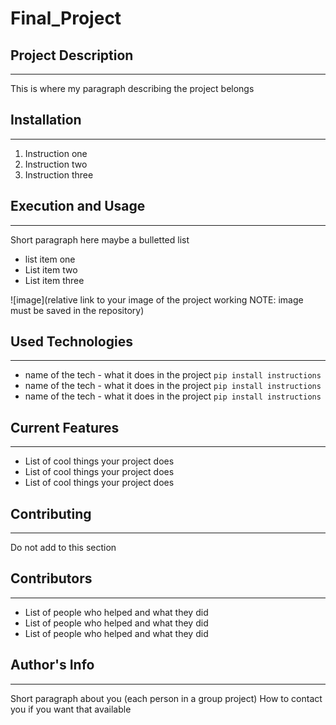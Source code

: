 # Final_Project

## Project Description
---
This is where my paragraph describing the project belongs  

## Installation
---
1. Instruction one
2. Instruction two
3. Instruction three  

## Execution and Usage
---
Short paragraph here maybe a bulletted list

+ list item one
+ List item two
+ List item three

![image](relative link to your image of the project working NOTE: image must be saved in the repository)  

## Used Technologies
---
+ name of the tech - what it does in the project
`pip install instructions`
+ name of the tech - what it does in the project
`pip install instructions`
+ name of the tech - what it does in the project
`pip install instructions`  

## Current Features
---
+ List of cool things your project does
+ List of cool things your project does
+ List of cool things your project does  

## Contributing
---
Do not add to this section  

## Contributors
---
+ List of people who helped and what they did
+ List of people who helped and what they did
+ List of people who helped and what they did  

## Author's Info
---
Short paragraph about you (each person in a group project)
How to contact you if you want that available  
